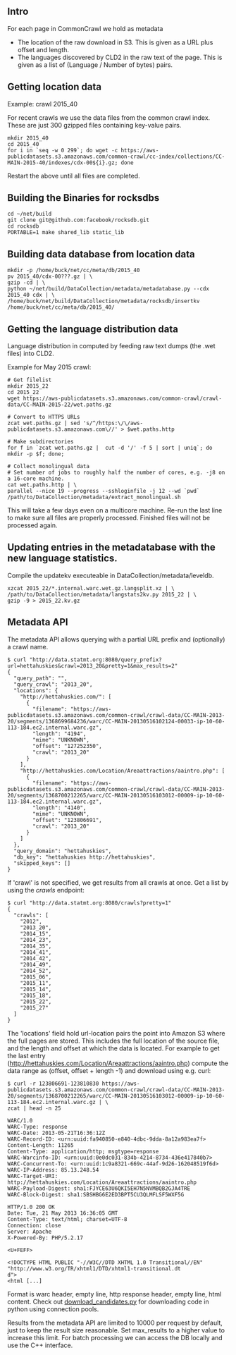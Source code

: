 ## Intro

For each page in CommonCrawl we hold as metadata

* The location of the raw download in S3. This is given as a URL plus offset and length.
* The languages discovered by CLD2 in the raw text of the page. This is given as a list of (Language / Number of bytes) pairs.

## Getting location data

Example: crawl 2015_40

For recent crawls we use the data files from the common crawl index. These are just 300 gzipped files containing key-value pairs.

```
mkdir 2015_40
cd 2015_40
for i in `seq -w 0 299`; do wget -c https://aws-publicdatasets.s3.amazonaws.com/common-crawl/cc-index/collections/CC-MAIN-2015-40/indexes/cdx-00${i}.gz; done
```
Restart the above until all files are completed.

## Building the Binaries for rocksdbs
```
cd ~/net/build
git clone git@github.com:facebook/rocksdb.git
cd rocksdb
PORTABLE=1 make shared_lib static_lib
```

## Building data database from location data

```
mkdir -p /home/buck/net/cc/meta/db/2015_40
pv 2015_40/cdx-00???.gz | \
gzip -cd | \
python ~/net/build/DataCollection/metadata/metadatabase.py --cdx 2015_40 cdx | \
/home/buck/net/build/DataCollection/metadata/rocksdb/insertkv /home/buck/net/cc/meta/db/2015_40/
```


## Getting the language distribution data

Language distribution in computed by feeding raw text dumps (the .wet files) into CLD2.

Example for May 2015 crawl:

```
# Get filelist
mkdir 2015_22
cd 2015_22
wget https://aws-publicdatasets.s3.amazonaws.com/common-crawl/crawl-data/CC-MAIN-2015-22/wet.paths.gz

# Convert to HTTPS URLs
zcat wet.paths.gz | sed 's/^/https:\/\/aws-publicdatasets.s3.amazonaws.com\//' > $wet.paths.http

# Make subdirectories
for f in `zcat wet.paths.gz |  cut -d '/' -f 5 | sort | uniq`; do mkdir -p $f; done;

# Collect monolingual data
# Set number of jobs to roughly half the number of cores, e.g. -j8 on a 16-core machine.
cat wet.paths.http | \
parallel --nice 19 --progress --sshloginfile -j 12 --wd `pwd` /path/to/DataCollection/metadata/extract_monolingual.sh
```

This will take a few days even on a multicore machine. Re-run the last line to make sure all files are properly processed. Finished files will not be processed again.


## Updating entries in the metadatabase with the new language statistics.

Compile the updatekv executeable in DataCollection/metadata/leveldb.

```
xzcat 2015_22/*.internal.warc.wet.gz.langsplit.xz | \
/path/to/DataCollection/metadata/langstats2kv.py 2015_22 | \
gzip -9 > 2015_22.kv.gz
```

## Metadata API

The metadata API allows querying with a partial URL prefix and (optionally) a crawl name.

    $ curl "http://data.statmt.org:8080/query_prefix?url=hettahuskies&crawl=2013_20&pretty=1&max_results=2"
    {
      "query_path": "",
      "query_crawl": "2013_20",
      "locations": {
        "http://hettahuskies.com/": [
          {
            "filename": "https://aws-publicdatasets.s3.amazonaws.com/common-crawl/crawl-data/CC-MAIN-2013-20/segments/1368699684236/warc/CC-MAIN-20130516102124-00033-ip-10-60-113-184.ec2.internal.warc.gz",
            "length": "4194",
            "mime": "UNKNOWN",
            "offset": "127252350",
            "crawl": "2013_20"
          }
        ],
        "http://hettahuskies.com/Location/Areaattractions/aaintro.php": [
          {
            "filename": "https://aws-publicdatasets.s3.amazonaws.com/common-crawl/crawl-data/CC-MAIN-2013-20/segments/1368700212265/warc/CC-MAIN-20130516103012-00009-ip-10-60-113-184.ec2.internal.warc.gz",
            "length": "4140",
            "mime": "UNKNOWN",
            "offset": "123806691",
            "crawl": "2013_20"
          }
        ]
      },
      "query_domain": "hettahuskies",
      "db_key": "hettahuskies http://hettahuskies",
      "skipped_keys": []
    }

If 'crawl' is not specified, we get results from all crawls at once. Get a list by using the _crawls_ endpoint:

    $ curl "http://data.statmt.org:8080/crawls?pretty=1"
    {
      "crawls": [
        "2012",
        "2013_20",
        "2014_15",
        "2014_23",
        "2014_35",
        "2014_41",
        "2014_42",
        "2014_49",
        "2014_52",
        "2015_06",
        "2015_11",
        "2015_14",
        "2015_18",
        "2015_22",
        "2015_27"
      ]
    }


The 'locations' field hold url-location pairs the point into Amazon S3 where the full pages are stored. This includes the full location of the source file, and the length and offset at which the data is located. For example to get the last entry (http://hettahuskies.com/Location/Areaattractions/aaintro.php) compute the data range as (offset, offset + length -1) and download using e.g. curl:

    $ curl -r 123806691-123810830 https://aws-publicdatasets.s3.amazonaws.com/common-crawl/crawl-data/CC-MAIN-2013-20/segments/1368700212265/warc/CC-MAIN-20130516103012-00009-ip-10-60-113-184.ec2.internal.warc.gz | \
    zcat | head -n 25

    WARC/1.0
    WARC-Type: response
    WARC-Date: 2013-05-21T16:36:12Z
    WARC-Record-ID: <urn:uuid:fa940850-e840-4dbc-9dda-8a12a983ea7f>
    Content-Length: 11265
    Content-Type: application/http; msgtype=response
    WARC-Warcinfo-ID: <urn:uuid:0e0dc031-834b-4214-8734-436e417840b7>
    WARC-Concurrent-To: <urn:uuid:1c9a8321-669c-44af-9d26-162048519f6d>
    WARC-IP-Address: 85.13.248.54
    WARC-Target-URI: http://hettahuskies.com/Location/Areaattractions/aaintro.php
    WARC-Payload-Digest: sha1:FJYCE63U6QKI5EH7N5NVMBQB2GJA4TRE
    WARC-Block-Digest: sha1:SBSHBG6E2ED3BPT5CU3QLMFLSF5WXF5G

    HTTP/1.0 200 OK
    Date: Tue, 21 May 2013 16:36:05 GMT
    Content-Type: text/html; charset=UTF-8
    Connection: close
    Server: Apache
    X-Powered-By: PHP/5.2.17

    <U+FEFF>

    <!DOCTYPE HTML PUBLIC "-//W3C//DTD XHTML 1.0 Transitional//EN" "http://www.w3.org/TR/xhtml1/DTD/xhtml1-transitional.dt
    d">
    <html [...]

Format is warc header, empty line, http response header, empty line, html content. Check out [download_candidates.py](https://github.com/ModernMT/DataCollection/blob/master/baseline/download_candidates.py) for downloading code in python using connection pools.

Results from the metadata API are limited to 10000 per request by default, just to keep the result size reasonable. Set max_results to a higher value to increase this limit. For batch processing we can access the DB locally and use the C++ interface.

